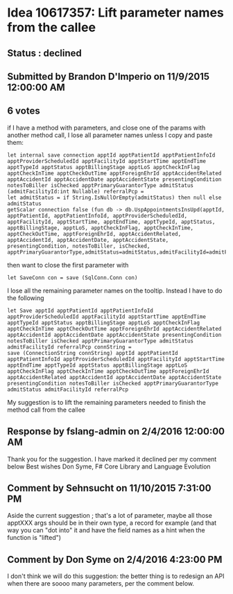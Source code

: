 # Idea 10617357: Lift parameter names from the callee #

## Status : declined

## Submitted by Brandon D'Imperio on 11/9/2015 12:00:00 AM

## 6 votes

if I have a method with parameters, and close one of the params with another method call, I lose all parameter names unless I copy and paste them:
```
let internal save connection apptId apptPatientId apptPatientInfoId apptProviderScheduledId apptFacilityId apptStartTime apptEndTime apptTypeId apptStatus apptBillingStage apptLoS apptCheckInFlag apptCheckInTime apptCheckOutTime apptForeignEhrId apptAccidentRelated apptAccidentId apptAccidentDate apptAccidentState presentingCondition notesToBiller isChecked apptPrimaryGuarantorType admitStatus (admitFacilityId:int Nullable) referralPcp =
let admitStatus = if String.IsNullOrEmpty(admitStatus) then null else admitStatus
getScalar connection false (fun db -> db.UspAppointmentsInsUpd(apptId, apptPatientId, apptPatientInfoId, apptProviderScheduledId, apptFacilityId, apptStartTime, apptEndTime, apptTypeId, apptStatus, apptBillingStage, apptLoS, apptCheckInFlag, apptCheckInTime, apptCheckOutTime, apptForeignEhrId, apptAccidentRelated, apptAccidentId, apptAccidentDate, apptAccidentState, presentingCondition, notesToBiller, isChecked, apptPrimaryGuarantorType,admitStatus=admitStatus,admitFacilityId=admitFacilityId,referralPcp=referralPcp))
```
then want to close the first parameter with
```
let SaveConn con = save (SqlConn.Conn con)
```
I lose all the remaining parameter names on the tooltip.
Instead I have to do the following
```
let Save apptId apptPatientId apptPatientInfoId apptProviderScheduledId apptFacilityId apptStartTime apptEndTime apptTypeId apptStatus apptBillingStage apptLoS apptCheckInFlag apptCheckInTime apptCheckOutTime apptForeignEhrId apptAccidentRelated apptAccidentId apptAccidentDate apptAccidentState presentingCondition notesToBiller isChecked apptPrimaryGuarantorType admitStatus admitFacilityId referralPcp connString =
save (ConnectionString connString) apptId apptPatientId apptPatientInfoId apptProviderScheduledId apptFacilityId apptStartTime apptEndTime apptTypeId apptStatus apptBillingStage apptLoS apptCheckInFlag apptCheckInTime apptCheckOutTime apptForeignEhrId apptAccidentRelated apptAccidentId apptAccidentDate apptAccidentState presentingCondition notesToBiller isChecked apptPrimaryGuarantorType admitStatus admitFacilityId referralPcp
```
My suggestion is to lift the remaining parameters needed to finish the method call from the callee

## Response by fslang-admin on 2/4/2016 12:00:00 AM

Thank you for the suggestion. I have marked it declined per my comment below
Best wishes
Don Syme, F# Core Library and Language Evolution


## Comment by Sehnsucht on 11/10/2015 7:31:00 PM

Aside the current suggestion ; that's a lot of parameter, maybe all those apptXXX args should be in their own type, a record for example (and that way you can "dot into" it and have the field names as a hint when the function is "lifted")

## Comment by Don Syme on 2/4/2016 4:23:00 PM

I don't think we will do this suggestion: the better thing is to redesign an API when there are soooo many parameters, per the comment below.
